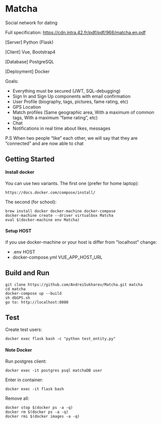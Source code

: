 # Matcha
Social network for dating

Full specification: https://cdn.intra.42.fr/pdf/pdf/968/matcha.en.pdf

[Server] Python (Flask)

[Client] Vue, Bootstrap4

[Database] PostgreSQL

[Deployment] Docker

Goals:

- Everything must be secured (JWT, SQL-debugging)
- Sign In and Sign Up components with email confirmation
- User Profile (biography, tags, pictures, fame rating, etc)
- GPS Location
- Match profiles (Same geographic area, With a maximum of common tags, With a maximum “fame rating”, etc)
- Chat
- Notifications in real time about likes, messages

P.S  When two people “like” each other, we will say that they are “connected” and are now able to chat
## Getting Started

#### Install docker

You can use two variants.
The first one (prefer for home laptop):
```
https://docs.docker.com/compose/install/
```
The second (for school):
```
brew install docker docker-machine docker-compose
docker-machine create --driver virtualbox Matcha
eval $(docker-machine env Matcha)
```

#### Setup HOST
if you use docker-machine or your host is differ from "localhost" change:

* .env HOST
* docker-compose.yml VUE_APP_HOST_URL


## Build and Run

```
git clone https://github.com/AndreiSukharev/Matcha.git matcha
cd matcha
docker-compose up --build
sh dbGPS.sh
go to: http://localhost:8080
```

## Test

Create test users:
```
docker exec flask bash -c "python test_entity.py"
```

#### Note Docker

Run postgres client:

```
docker exec -it postgres psql matchaDB user
```
Enter in container:
```
docker exec -it flask bash
```
Remove all:
```
docker stop $(docker ps -a -q)
docker rm $(docker ps -a -q)
docker rmi $(docker images -a -q)
```
